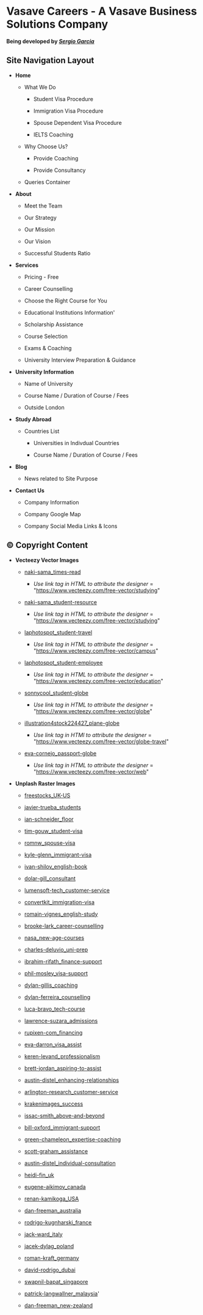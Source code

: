# Vasave Careers - A Vasave Business Solutions Company

**Being developed by _[Sergio Garcia](mailto:Sergio@vasave.uk)_**

## Site Navigation Layout

- **Home**

  - What We Do

    - Student Visa Procedure

    - Immigration Visa Procedure

    - Spouse Dependent Visa Procedure

    - IELTS Coaching

  - Why Choose Us?

    - Provide Coaching

    - Provide Consultancy

  - Queries Container

- **About**

  - Meet the Team

  - Our Strategy

  - Our Mission

  - Our Vision

  - Successful Students Ratio

- **Services**

  - Pricing - Free

  - Career Counselling

  - Choose the Right Course for You

  - Educational Institutions Information'

  - Scholarship Assistance

  - Course Selection

  - Exams & Coaching

  - University Interview Preparation & Guidance

- **University Information**

  - Name of University

  - Course Name / Duration of Course / Fees

  - Outside London

- **Study Abroad**

  - Countries List

    - Universities in Indivdual Countries

    - Course Name / Duration of Course / Fees

- **Blog**

  - News related to Site Purpose

- **Contact Us**

  - Company Information

  - Company Google Map

  - Company Social Media Links & Icons

## © Copyright Content

- **Vecteezy Vector Images**

  - [naki-sama_times-read](https://www.vecteezy.com/vector-art/1879623-students-reading-and-reviewing-essays-on-monitor-study-and-education-with-e-learning-tutorial-vector-illustration-concept-for-landing-page-web-ui-banner-flyer-poster-template-background-ui)

    - _Use link tag in HTML to attribute the designer_ = "https://www.vecteezy.com/free-vector/studying"

  - [naki-sama_student-resource](https://www.vecteezy.com/vector-art/1879420-vector-illustration-of-e-learning-makes-it-easy-for-student-to-learn-distance-learning-with-laptop-and-internet-online-home-work-courses-and-study-for-open-knowledge-stationery-and-stack-of-book)

    - _Use link tag in HTML to attribute the designer_ = "https://www.vecteezy.com/free-vector/studying"

  - [laphotospot_student-travel](https://www.vecteezy.com/vector-art/276008-exchange-student-vector)

    - _Use link tag in HTML to attribute the designer_ = "https://www.vecteezy.com/free-vector/campus"

  - [laphotospot_student-employee](https://www.vecteezy.com/vector-art/276038-american-and-japanese-student-exchange-vector)

    - _Use link tag in HTML to attribute the designer_ = "https://www.vecteezy.com/free-vector/education"

  - [sonnycool_student-globe](https://www.vecteezy.com/vector-art/358898-exchange-student)

    - _Use link tag in HTML to attribute the designer_ = "https://www.vecteezy.com/free-vector/globe"

  - [illustration4stock224427_plane-globe](https://www.vecteezy.com/vector-art/1266830-airplane-travel-with-earth-globe)

    - _Use link tag in HTMl to attribute the designer_ = "https://www.vecteezy.com/free-vector/globe-travel"

  - [eva-cornejo_passport-globe](https://www.vecteezy.com/vector-art/702580-airplane-traveling-around-globe-and-hand-with-passport-and-ticket)

    - _Use link tag in HTML to attribute the designer_ = "https://www.vecteezy.com/free-vector/web"

- **Unplash Raster Images**

  - [freestocks_UK-US](https://unsplash.com/photos/jUSu0686zDM)

  - [javier-trueba_students](https://unsplash.com/photos/iQPr1XkF5F0)

  - [ian-schneider_floor](https://unsplash.com/photos/TamMbr4okv4)

  - [tim-gouw_student-visa](https://unsplash.com/photos/bwki71ap-y8)

  - [romnw_spouse-visa](https://unsplash.com/photos/HwjSCdC4H2Y)

  - [kyle-glenn_immigrant-visa](https://unsplash.com/photos/nXt5HtLmlgE)

  - [ivan-shilov_english-book](https://unsplash.com/photos/ucUB9wxkPgY)

  - [dolar-gill_consultant](https://unsplash.com/photos/zzqajsfEfTc)

  - [lumensoft-tech_customer-service](https://unsplash.com/photos/WaGMKmJ2F0Y)

  - [convertkit_immigration-visa](https://unsplash.com/photos/htQznS-Rx7w)

  - [romain-vignes_english-study](https://unsplash.com/photos/ywqa9IZB-dU)

  - [brooke-lark_career-counselling](https://unsplash.com/photos/nMffL1zjbw4)

  - [nasa_new-age-courses](https://unsplash.com/photos/Q1p7bh3SHj8)

  - [charles-deluvio_uni-prep](https://unsplash.com/photos/rRWiVQzLm7k)

  - [ibrahim-rifath_finance-support](https://unsplash.com/photos/OApHds2yEGQ)

  - [phil-mosley_visa-support](https://unsplash.com/photos/wOK2f2stPDg)

  - [dylan-gillis_coaching](https://unsplash.com/photos/KdeqA3aTnBY)

  - [dylan-ferreira_counselling](https://unsplash.com/photos/HJmxky8Fvmo)

  - [luca-bravo_tech-course](https://unsplash.com/photos/XJXWbfSo2f0)

  - [lawrence-suzara_admissions](https://unsplash.com/photos/p-ZVPT5tAzY)

  - [rupixen-com_financing](https://unsplash.com/photos/pbgYcq3_Zx0)

  - [eva-darron_visa_assist](https://unsplash.com/photos/oCdVtGFeDC0)

  - [keren-levand_professionalism](https://unsplash.com/photos/pm-e64IOYHM)

  - [brett-jordan_aspiring-to-assist](https://unsplash.com/photos/erLrY4aKztg)

  - [austin-distel_enhancing-relationships](https://unsplash.com/photos/2vCqH34PqWs)

  - [arlington-research_customer-service](https://unsplash.com/photos/kN_kViDchA0)

  - [krakenimages_success](https://unsplash.com/photos/376KN_ISplE)

  - [issac-smith_above-and-beyond](https://unsplash.com/photos/AT77Q0Njnt0)

  - [bill-oxford_immigrant-support](https://unsplash.com/photos/rdLERs3ZGgQ)

  - [green-chameleon_expertise-coaching](https://unsplash.com/photos/s9CC2SKySJM)

  - [scott-graham_assistance](https://unsplash.com/photos/5fNmWej4tAA)

  - [austin-distel_individual-consultation](https://unsplash.com/photos/jpHw8ndwJ_Q)

  - [heidi-fin_uk](https://unsplash.com/photos/QvPRGI8LfOc)

  - [eugene-aikimov_canada](https://unsplash.com/photos/azqdBkIHVo0)

  - [renan-kamikoga_USA](https://unsplash.com/photos/2bZeEZx7Kaw)

  - [dan-freeman_australia](https://unsplash.com/photos/7Zb7kUyQg1E)

  - [rodrigo-kugnharski_france](https://unsplash.com/photos/pdWc5wm1STw)

  - [jack-ward_italy](https://unsplash.com/photos/rknrvCrfS1k)

  - [jacek-dylag_poland](https://unsplash.com/photos/SPpsFbCaN2A)

  - [roman-kraft_germany](https://unsplash.com/photos/g_gwdpsCVAY)

  - [david-rodrigo_dubai](https://unsplash.com/photos/Fr6zexbmjmc)

  - [swapnil-bapat_singapore](https://unsplash.com/photos/sJ7pYyJFyuA)

  - [patrick-langwallner_malaysia](https://unsplash.com/photos/oMfEoKHEEAg)'

  - [dan-freeman_new-zealand](https://unsplash.com/photos/hIKVSVKH7No)
